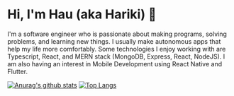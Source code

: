 # Hi, I'm Hau (aka Hariki) 👋

I'm a software engineer who is passionate about making programs, solving problems, and learning new things. I usually make autonomous apps that help my life more comfortably. Some technologies I enjoy working with are Typescript, React, and MERN stack (MongoDB, Express, React, NodeJS). I am also having an interest in Mobile Development using React Native and Flutter.

[![Anurag's github stats](https://github-readme-stats.vercel.app/api?username=harikirito&show_icons=true&theme=tokyonight)](https://github.com/anuraghazra/github-readme-stats)
[![Top Langs](https://github-readme-stats.vercel.app/api/top-langs/?username=harikirito&count_private=true&hide=php,html,css)](github.com)


<!--
Here are some ideas to get you started:

- 🔭 I’m currently working on ...
- 🌱 I’m currently learning ...
- 👯 I’m looking to collaborate on ...
- 🤔 I’m looking for help with ...
- 💬 Ask me about ...
- 📫 How to reach me: ...
- 😄 Pronouns: ...
- ⚡ Fun fact: ...
-->

